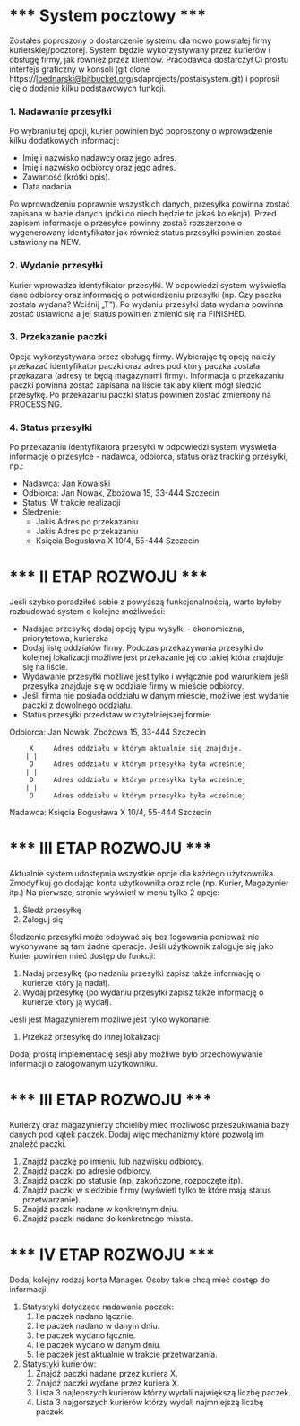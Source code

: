 # *** System pocztowy *** #

Zostałeś poproszony o dostarczenie systemu dla nowo powstałej firmy kurierskiej/pocztorej.
System będzie wykorzystywany przez kurierów i obsługę firmy, jak również przez klientów.
Pracodawca dostarczył Ci prostu interfejs graficzny w konsoli (git clone https://lbednarski@bitbucket.org/sdaprojects/postalsystem.git) i poprosił cię o dodanie kilku podstawowych funkcji.

### 1. Nadawanie przesyłki ###
Po wybraniu tej opcji, kurier powinien być poproszony o wprowadzenie kilku dodatkowych informacji:

- Imię i nazwisko nadawcy oraz jego adres.
- Imię i nazwisko odbiorcy oraz jego adres.
- Zawartość (krótki opis).
- Data nadania

Po wprowadzeniu poprawnie wszystkich danych, przesyłka powinna zostać zapisana w bazie danych (póki co niech będzie to jakaś kolekcja).
Przed zapisem informacje o przesyłce powinny zostać rozszerzone o wygenerowany identyfikator jak również status przesyłki powinien zostać ustawiony na NEW.

### 2. Wydanie przesyłki ###
Kurier wprowadza identyfikator przesyłki. W odpowiedzi system wyświetla dane odbiorcy oraz informację o potwierdzeniu przesyłki (np. Czy paczka została wydana? Wciśnij „T”). Po wydaniu przesyłki data wydania powinna zostać ustawiona a jej status powinien zmienić się na FINISHED.
### 3. Przekazanie paczki ###
Opcja wykorzystywana przez obsługę firmy. Wybierając tę opcję należy przekazać identyfikator paczki oraz adres pod który paczka została przekazana (adresy te będą magazynami firmy). Informacja o przekazaniu paczki powinna zostać zapisana na liście tak aby klient mógł śledzić przesyłkę. Po przekazaniu paczki status powinien zostać zmieniony na PROCESSING.
### 4. Status przesyłki ###
Po przekazaniu identyfikatora przesyłki w odpowiedzi system wyświetla informację o przesyłce - nadawca, odbiorca, status oraz tracking przesyłki, np.:

* Nadawca: Jan Kowalski 
* Odbiorca: Jan Nowak, Zbożowa 15, 33-444 Szczecin
* Status: W trakcie realizacji
* Śledzenie:
    * Jakis Adres po przekazaniu
    * Jakis Adres po przekazaniu
    * Księcia Bogusława X 10/4, 55-444 Szczecin

# *** II ETAP ROZWOJU *** #
Jeśli szybko poradziłeś sobie z powyższą funkcjonalnością, warto byłoby rozbudować system o kolejne możliwości:

- Nadając przesyłkę dodaj opcję typu wysyłki - ekonomiczna, priorytetowa, kurierska
- Dodaj listę oddziałów firmy. Podczas przekazywania przesyłki do kolejnej lokalizacji możliwe jest przekazanie jej do takiej która znajduje się na liście.
- Wydawanie przesyłki możliwe jest tylko i wyłącznie pod warunkiem jeśli przesyłka znajduje się w oddziale firmy w mieście odbiorcy.
- Jeśli firma nie posiada oddziału w danym mieście, możliwe jest wydanie paczki z dowolnego oddziału.
- Status przesyłki przedstaw w czytelniejszej formie:

Odbiorca:           Jan Nowak, Zbożowa 15, 33-444 Szczecin

         X     Adres oddziału w którym aktualnie się znajduje.
        | |
         O     Adres oddziału w którym przesyłka była wcześniej
        | |
         O     Adres oddziału w którym przesyłka była wcześniej
        | |
         O     Adres oddziału w którym przesyłka była wcześniej

Nadawca:       Księcia Bogusława X 10/4, 55-444 Szczecin


# *** III ETAP ROZWOJU *** #
Aktualnie system udostępnia wszystkie opcje dla każdego użytkownika. Zmodyfikuj go dodając konta użytkownika oraz role (np. Kurier, Magazynier itp.)
Na pierwszej stronie wyświetl w menu tylko 2 opcje:

1. Śledź przesyłkę
2. Zaloguj się

Śledzenie przesyłki może odbywać się bez logowania ponieważ nie wykonywane są tam żadne operacje.
Jeśli użytkownik zaloguje się jako Kurier powinien mieć dostęp do funkcji:

1. Nadaj przesyłkę (po nadaniu przesyłki zapisz także informację o kurierze który ją nadał).
2. Wydaj przesyłkę (po wydaniu przesyłki zapisz także informację o kurierze który ją wydał). 

Jeśli jest Magazynierem możliwe jest tylko wykonanie:

1. Przekaż przesyłkę do innej lokalizacji

Dodaj prostą implementację sesji aby możliwe było przechowywanie informacji o zalogowanym użytkowniku.

# *** III ETAP ROZWOJU *** #
Kurierzy oraz magazynierzy chcieliby mieć możliwość przeszukiwania bazy danych pod kątek paczek. Dodaj więc mechanizmy które pozwolą im znaleźć paczki. 

1. Znajdź paczkę po imieniu lub nazwisku odbiorcy.
2. Znajdź paczki po adresie odbiorcy.
3. Znajdź paczki po statusie (np. zakończone, rozpoczęte itp). 
4. Znajdź paczki w siedzibie firmy (wyświetl tylko te które mają status przetwarzanie).
5. Znajdź paczki nadane w konkretnym dniu. 
6. Znajdź paczki nadane do konkretnego miasta.

# *** IV ETAP ROZWOJU *** #
Dodaj kolejny rodzaj konta Manager. Osoby takie chcą mieć dostęp do informacji:

1. Statystyki dotyczące nadawania paczek:
    1. Ile paczek nadano łącznie.
    2. Ile paczek nadano w danym dniu.
    3. Ile paczek wydano łącznie.
    4. Ile paczek wydano w danym dniu.
    5. Ile paczek jest aktualnie w trakcie przetwarzania. 
2. Statystyki kurierów:
    1. Znajdź paczki nadane przez kuriera X.
    2. Znajdź paczki wydane przez kuriera X.
    3. Lista 3 najlepszych kurierów którzy wydali największą liczbę paczek.
    4. Lista 3 najgorszych kurierów którzy wydali najmniejszą liczbę paczek.
 
